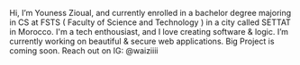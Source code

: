  Hi, I’m Youness Zioual, and currently enrolled in a bachelor degree majoring in CS at FSTS ( Faculty of Science and Technology ) in a city called       SETTAT in Morocco.
I'm a tech enthousiast, and I love creating software & logic.
I’m currently working on beautiful & secure web applications. Big Project is coming soon.
Reach out on IG: @waiziiii

<!---
uness7/uness7 is a ✨ special ✨ repository because its `README.md` (this file) appears on your GitHub profile.
You can click the Preview link to take a look at your changes.
--->
